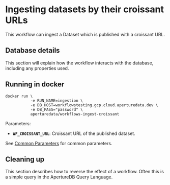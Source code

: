 # Ingesting datasets by their croissant URLs

This workflow can ingest a Dataset which is published with a croissant URL.

## Database details

This section will explain how the workflow interacts with the database, including any properties used.

## Running in docker

```
docker run \
           -e RUN_NAME=ingestion \
           -e DB_HOST=workflowstesting.gcp.cloud.aperturedata.dev \
           -e DB_PASS="password" \
           aperturedata/workflows-ingest-croissant
```

Parameters:
* **`WF_CROISSANT_URL`**: Croissant URL of the published dataset.

See [Common Parameters](../../README.md#common-parameters) for common parameters.

## Cleaning up

This section describes how to reverse the effect of a workflow.
Often this is a simple query in the ApertureDB Query Language.